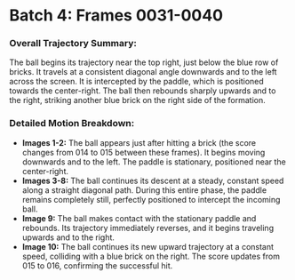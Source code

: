 # Batch 4: Frames 0031-0040


### Overall Trajectory Summary:
The ball begins its trajectory near the top right, just below the blue row of bricks. It travels at a consistent diagonal angle downwards and to the left across the screen. It is intercepted by the paddle, which is positioned towards the center-right. The ball then rebounds sharply upwards and to the right, striking another blue brick on the right side of the formation.

### Detailed Motion Breakdown:
*   **Images 1-2:** The ball appears just after hitting a brick (the score changes from 014 to 015 between these frames). It begins moving downwards and to the left. The paddle is stationary, positioned near the center-right.
*   **Images 3-8:** The ball continues its descent at a steady, constant speed along a straight diagonal path. During this entire phase, the paddle remains completely still, perfectly positioned to intercept the incoming ball.
*   **Image 9:** The ball makes contact with the stationary paddle and rebounds. Its trajectory immediately reverses, and it begins traveling upwards and to the right.
*   **Image 10:** The ball continues its new upward trajectory at a constant speed, colliding with a blue brick on the right. The score updates from 015 to 016, confirming the successful hit.
